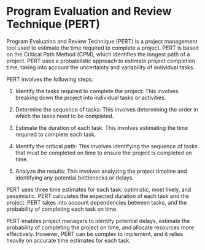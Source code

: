 # Program Evaluation and Review Technique (PERT)

Program Evaluation and Review Technique (PERT) is a project management tool used to estimate the time required to complete a project. PERT is based on the Critical Path Method (CPM), which identifies the longest path of a project. PERT uses a probabilistic approach to estimate project completion time, taking into account the uncertainty and variability of individual tasks.

PERT involves the following steps:

1. Identify the tasks required to complete the project: This involves breaking down the project into individual tasks or activities.

2. Determine the sequence of tasks: This involves determining the order in which the tasks need to be completed.

3. Estimate the duration of each task: This involves estimating the time required to complete each task.

4. Identify the critical path: This involves identifying the sequence of tasks that must be completed on time to ensure the project is completed on time.

5. Analyze the results: This involves analyzing the project timeline and identifying any potential bottlenecks or delays.

PERT uses three time estimates for each task: optimistic, most likely, and pessimistic. PERT calculates the expected duration of each task and the project. PERT takes into account dependencies between tasks, and the probability of completing each task on time.

PERT enables project managers to identify potential delays, estimate the probability of completing the project on time, and allocate resources more effectively. However, PERT can be complex to implement, and it relies heavily on accurate time estimates for each task.
